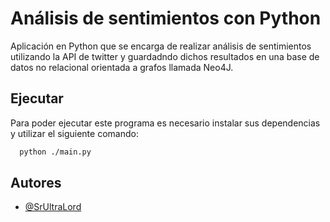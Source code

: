 
# Análisis de sentimientos con Python

Aplicación en Python que se encarga de realizar análisis de sentimientos utilizando la
API de twitter y guardadndo dichos resultados en una base de datos no relacional orientada
a grafos llamada Neo4J.


## Ejecutar

Para poder ejecutar este programa es necesario instalar sus dependencias y utilizar el
siguiente comando:

```bash
  python ./main.py
```

  
## Autores

- [@SrUltraLord](https://www.github.com/SrUltraLord)

  
